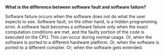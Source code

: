 **What is the difference between software fault and software failure?**

Software failure occurs when the software does not do what the user expects to see. Software fault, on the other hand, is a hidden programming error.
A software fault becomes a software failure only when the exact computation conditions are met, and the faulty portion of the code is executed on the CPU. This can occur during normal usage. Or, when the software is ported to a different hardware platform. Or, when the software is ported to a different complier. Or, when the software gets extended.




